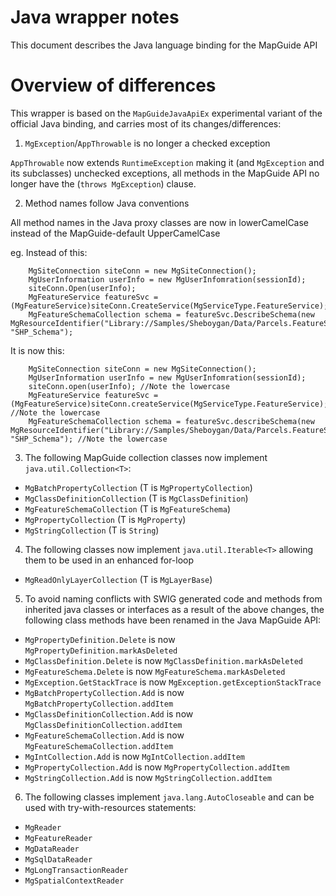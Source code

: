 # Java wrapper notes

This document describes the Java language binding for the MapGuide API

# Overview of differences

This wrapper is based on the `MapGuideJavaApiEx` experimental variant of the official Java binding, and carries most of its changes/differences:

1. `MgException`/`AppThrowable` is no longer a checked exception

`AppThrowable` now extends `RuntimeException` making it (and `MgException` and its subclasses) unchecked exceptions, all methods in the MapGuide API no longer have the (`throws MgException`) clause.

2. Method names follow Java conventions

All method names in the Java proxy classes are now in lowerCamelCase instead of the MapGuide-default UpperCamelCase

 eg. Instead of this:
```
    MgSiteConnection siteConn = new MgSiteConnection();
    MgUserInformation userInfo = new MgUserInfomration(sessionId);
    siteConn.Open(userInfo);
    MgFeatureService featureSvc = (MgFeatureService)siteConn.CreateService(MgServiceType.FeatureService);
    MgFeatureSchemaCollection schema = featureSvc.DescribeSchema(new MgResourceIdentifier("Library://Samples/Sheboygan/Data/Parcels.FeatureSource"), "SHP_Schema");
```
 It is now this:
```
    MgSiteConnection siteConn = new MgSiteConnection();
    MgUserInformation userInfo = new MgUserInfomration(sessionId);
    siteConn.open(userInfo); //Note the lowercase
    MgFeatureService featureSvc = (MgFeatureService)siteConn.createService(MgServiceType.FeatureService); //Note the lowercase
    MgFeatureSchemaCollection schema = featureSvc.describeSchema(new MgResourceIdentifier("Library://Samples/Sheboygan/Data/Parcels.FeatureSource"), "SHP_Schema"); //Note the lowercase
```
3. The following MapGuide collection classes now implement `java.util.Collection<T>`:

 - `MgBatchPropertyCollection` (T is `MgPropertyCollection`)
 - `MgClassDefinitionCollection` (T is `MgClassDefinition`)
 - `MgFeatureSchemaCollection` (T is `MgFeatureSchema`)
 - `MgPropertyCollection` (T is `MgProperty`)
 - `MgStringCollection` (T is `String`)
 
4. The following classes now implement `java.util.Iterable<T>` allowing them to be used in an enhanced for-loop

 - `MgReadOnlyLayerCollection` (T is `MgLayerBase`)

5. To avoid naming conflicts with SWIG generated code and methods from inherited java classes or interfaces as a result of the above changes, the following class methods have been renamed in the Java MapGuide API:

 - `MgPropertyDefinition.Delete`      is now `MgPropertyDefinition.markAsDeleted`
 - `MgClassDefinition.Delete`         is now `MgClassDefinition.markAsDeleted`
 - `MgFeatureSchema.Delete`           is now `MgFeatureSchema.markAsDeleted`
 - `MgException.GetStackTrace`        is now `MgException.getExceptionStackTrace`
 - `MgBatchPropertyCollection.Add`    is now `MgBatchPropertyCollection.addItem`
 - `MgClassDefinitionCollection.Add`  is now `MgClassDefinitionCollection.addItem`
 - `MgFeatureSchemaCollection.Add`    is now `MgFeatureSchemaCollection.addItem`
 - `MgIntCollection.Add`              is now `MgIntCollection.addItem`
 - `MgPropertyCollection.Add`         is now `MgPropertyCollection.addItem`
 - `MgStringCollection.Add`           is now `MgStringCollection.addItem`

6. The following classes implement `java.lang.AutoCloseable` and can be used with try-with-resources statements:

 - `MgReader`
 - `MgFeatureReader`
 - `MgDataReader`
 - `MgSqlDataReader`
 - `MgLongTransactionReader`
 - `MgSpatialContextReader`